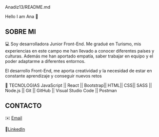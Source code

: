 Anadiz13/README.md

Hello I am Ana  👋



## SOBRE MI

💻 Soy desarrolladora Junior Front-End. Me gradué en Turismo, mis experiencias en este campo me han llevado a conocer diferentes países y culturas. Además me han aportado empatía, saber trabajar en equipo y el poder adaptarme a diferentes entornos.

El desarrollo Front-End, me aporta creatividad y la necesidad de estar en constante aprendizaje y conseguir nuevos retos


🔧 TECNOLOGIAS JavaScript || React || Bootstrap|| HTML|| CSS|| SASS || Node.js || Git || GitHub  || Visual Studio Code || Postman



## CONTACTO
✉️ [Email](mailto:diz.bermejo.ana@gmail.com?subject=[GitHub])

📌[LinkedIn](https://www.linkedin.com/in/ana-diz-bermejo)  
   
   


